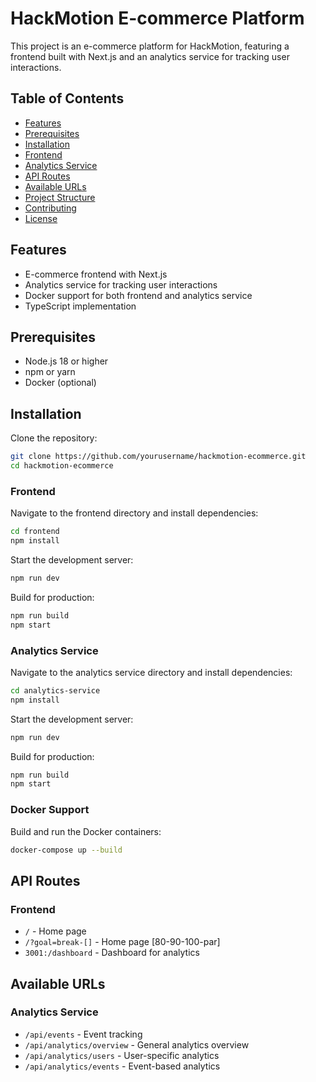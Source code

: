 # HackMotion E-commerce Platform

This project is an e-commerce platform for HackMotion, featuring a frontend built with Next.js and an analytics service for tracking user interactions.

## Table of Contents

- [Features](#features)
- [Prerequisites](#prerequisites)
- [Installation](#installation)
- [Frontend](#frontend)
- [Analytics Service](#analytics-service)
- [API Routes](#api-routes)
- [Available URLs](#available-urls)
- [Project Structure](#project-structure)
- [Contributing](#contributing)
- [License](#license)

## Features

- E-commerce frontend with Next.js
- Analytics service for tracking user interactions
- Docker support for both frontend and analytics service
- TypeScript implementation

## Prerequisites

- Node.js 18 or higher
- npm or yarn
- Docker (optional)

## Installation

Clone the repository:

```bash
git clone https://github.com/yourusername/hackmotion-ecommerce.git
cd hackmotion-ecommerce
```

### Frontend

Navigate to the frontend directory and install dependencies:

```bash
cd frontend
npm install
```

Start the development server:

```bash
npm run dev
```

Build for production:

```bash
npm run build
npm start
```

### Analytics Service

Navigate to the analytics service directory and install dependencies:

```bash
cd analytics-service
npm install
```

Start the development server:

```bash
npm run dev
```

Build for production:

```bash
npm run build
npm start
```

### Docker Support

Build and run the Docker containers:

```bash
docker-compose up --build
```

## API Routes

### Frontend

- `/` - Home page
- `/?goal=break-[]` - Home page [80-90-100-par]
- `3001:/dashboard` - Dashboard for analytics
## Available URLs

### Analytics Service

- `/api/events` - Event tracking
- `/api/analytics/overview` - General analytics overview
- `/api/analytics/users` - User-specific analytics
- `/api/analytics/events` - Event-based analytics
